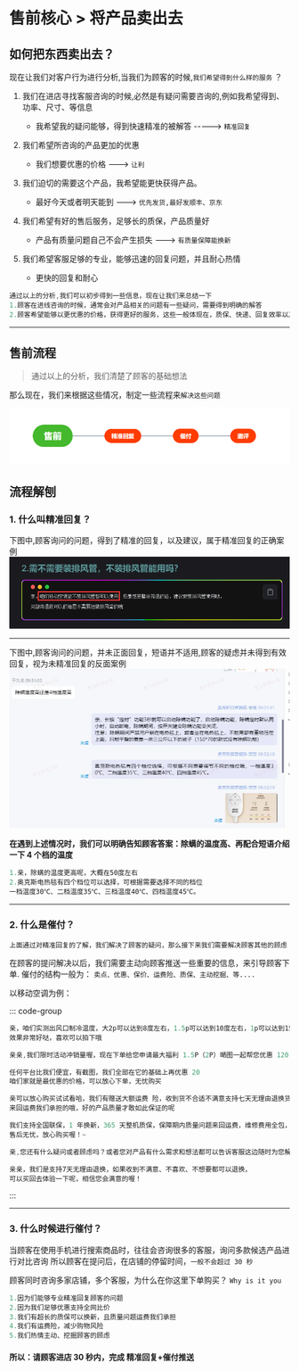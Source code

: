 # 售前核心 > 将产品卖出去

## 如何把东西卖出去？

现在让我们对客户行为进行分析,当我们为顾客的时候,`我们希望得到什么样的服务` ？

1.  我们在进店寻找客服咨询的时候,必然是有疑问需要咨询的,例如我希望得到、功率、尺寸、等信息

    - 我希望我的疑问能够，得到快速精准的被解答 -----> `精准回复`

2.  我们希望所咨询的产品更加的优惠

    - 我们想要优惠的价格 ---> `让利`

3.  我们迫切的需要这个产品，我希望能更快获得产品。

    - 最好今天或者明天能到 ---> `优先发货,最好发顺丰、京东`

4.  我们希望有好的售后服务，足够长的质保，产品质量好

    - 产品有质量问题自己不会产生损失 ---> `有质量保障能换新`

5.  我们希望客服足够的专业，能够迅速的回复问题，并且耐心热情

    - 更快的回复和耐心

```c#
通过以上的分析,我们可以初步得到一些信息，现在让我们来总结一下
1.顾客在进线咨询的时候，通常会对产品相关的问题有一些疑问，需要得到明确的解答
2.顾客希望能够以更优惠的价格，获得更好的服务，这些一般体现在，质保、快递、回复效率以及服务态度
```

---

## 售前流程

> 通过以上的分析，我们清楚了顾客的基础想法

那么现在，我们来根据这些情况，制定一些流程来`解决这些问题`

<img src="./售前流程.png" :style="{ maxWidth:'100%'}">

## 流程解刨

### **1.** 什么叫精准回复？

下图中,顾客询问的问题，得到了精准的回复，以及建议，属于精准回复的正确案例
<img src="./精准回复.png" :style="{ maxWidth:'100%'}">

---

下图中,顾客询问的问题，并未正面回复，短语并不适用,顾客的疑虑并未得到有效回复，视为未精准回复的反面案例
<img src="./未精准回复.png" :style="{ maxWidth:'100%'}">

**在遇到上述情况时，我们可以明确告知顾客答案：除螨的温度高、再配合短语介绍一下 4 个档的温度**

```c#
1.亲，除螨的温度更高呢，大概在50度左右
2.奥克斯电热毯有四个档位可以选择，可根据需要选择不同的档位
一档温度30℃、二档温度35℃、三档温度40℃、四档温度45℃。
```

---

### **2.** 什么是催付？

`上面通过对精准回复的了解，我们解决了顾客的疑问，那么接下来我们需要解决顾客其他的顾虑`

在顾客的提问解决以后，我们需要主动向顾客推送一些重要的信息，来引导顾客下单.
催付的结构一般为：
`卖点、优惠、保价、运费险、质保、主动挖掘、等....`

以移动空调为例：

::: code-group

```c# [卖点]
亲，咱们实测出风口制冷温度，大2p可以达到8度左右，1.5p可以达到10度左右，1p可以达到15度左右，
效果非常好哒，喜欢可以拍下哦
```

```c# [优惠]
亲亲,我们限时活动冲销量喔，现在下单给您申请最大福利 1.5P（2P）嗮图一起帮您优惠 120 元哦
```

```c# [保价]
任何平台比我们便宜，有截图，我们全部在它的基础上再优惠 20
咱们家就是最优惠的价格，可以放心下单，无忧购买
```

```c# [运费险]
亲可以放心购买试试看哈，我们有赠送大额运费 险，收到货不合适不满意支持七天无理由退换货的，
来回运费我们承担的哦，好的产品质量才敢如此保证的呢
```

```c# [质保]
我们支持全国联保，1 年换新，365 天整机质保，保障期内质量问题来回运费，维修费用全包，
售后无忧，放心购买喔！~

```

```c# [主动挖掘]
亲,您还有什么疑问或者顾虑吗？或者您对产品有什么需求和想法都可以告诉客服这边随时为您解答呢！
```

```c# [试一试]
亲亲，我们是支持7天无理由退换，如果收到不满意、不喜欢、不想要都可以退换，
可以买回去体验一下呢，相信您会满意的喔！
```

:::

---

### **3.** 什么时候进行催付？

当顾客在使用手机进行搜索商品时，往往会咨询很多的客服，询问多款候选产品进行对比咨询
所以顾客在提问后，在店铺的停留时间，`一般不会超过 30 秒`

顾客同时咨询多家店铺，多个客服，为什么在你这里下单购买？ `Why is it you`

```c#
1.因为们能够专业精准回复顾客的问题
2.因为我们足够优惠支持全网比价
3.我们有超长的质保可以换新，且质量问题运费我们承担
4.我们有运费险，减少购物风险
5.我们热情主动、挖掘顾客的顾虑
```

#### **所以：请顾客进店 30 秒内，完成 精准回复+催付推送**
